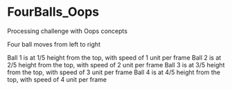 # FourBalls_Oops
Processing challenge with Oops concepts

Four ball moves from left to right

Ball 1 is at 1/5 height from the top, with speed of 1 unit per frame
Ball 2 is at 2/5 height from the top, with speed of 2 unit per frame
Ball 3 is at 3/5 height from the top, with speed of 3 unit per frame
Ball 4 is at 4/5 height from the top, with speed of 4 unit per frame